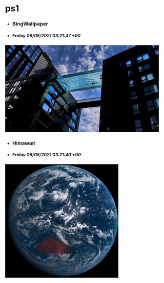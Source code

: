 # ps1

- ### BingWallpaper
- ##### Friday 06/08/2021 03:21:47 +00
<img src="BingWallpaper/latest.jpg" width="700" height="auto" title="👉  BingWallpaper  👈">


- ### Himawari 
- ##### Friday 06/08/2021 03:21:40 +00
<img src="Himawari/latest.jpg" width="auto" height="371" title="👉  Himawari  👈">






